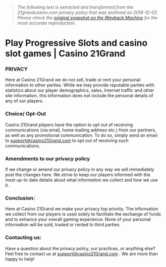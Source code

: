 > *The following text is extracted and transformed from the 21grandcasino.com privacy policy that was archived on 2018-12-02. Please check the [original snapshot on the Wayback Machine](https://web.archive.org/web/20181202111449id_/https%3A//www.21grandcasino.com/en/privacy) for the most accurate reproduction.*

# Play Progressive Slots and casino slot games | Casino 21Grand

### PRIVACY

Here at Casino 21Grand we do not sell, trade or rent your personal information to other parties. While we may provide reputable parties with statistics about our player demographics, sales, Internet traffic and other site information, this information does not include the personal details of any of our players.

### Choice/ Opt-Out 

Casino 21Grand players have the option to opt out of receiving communications (via email, home mailing address etc.) from our partners, as well as any promotional communication. To do so, simply send an email to support@casino21Grand.com to opt out of receiving such communications. 

### Amendments to our privacy policy

If we change or amend our privacy policy in any way we will immediately post the changes here. We strive to keep our players informed with the most up-to date details about what information we collect and how we use it. 

### Conclusion: 

Here at Casino 21Grand we make your privacy top priority. The information we collect from our players is used solely to facilitate the exchange of funds and to enhance your overall gaming experience. None of your personal information will be sold, traded or rented to third parties.

### Contacting us: 

Have a question about the privacy policy, our practices, or anything else? Feel free to contact us at support@casino21Grand.com . We are more than happy to help!
